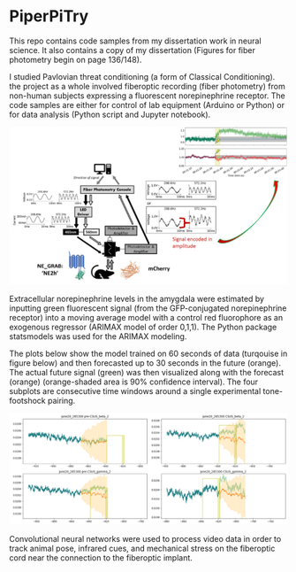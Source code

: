 # PiperPiTry
This repo contains code samples from my dissertation work in neural science. It also contains a copy of my dissertation (Figures for fiber photometry begin on page 136/148).

I studied Pavlovian threat conditioning (a form of Classical Conditioning). the project as a whole involved fiberoptic recording (fiber photometry) from non-human subjects expressing a fluorescent norepinephrine receptor. The code samples are either for control of lab equipment (Arduino or Python) or for data analysis (Python script and Jupyter notebook).

![Fiber Photometry system](/Figure-fiber-photometry.png)

Extracellular norepinephrine levels in the amygdala were estimated by inputting green fluorescent signal (from the GFP-conjugated norepinephrine receptor) into a moving average model with a control red fluorophore as an exogenous regressor (ARIMAX model of order 0,1,1). The Python package statsmodels was used for the ARIMAX modeling.

The plots below show the model trained on 60 seconds of data (turqouise in figure below) and then forecasted up to 30 seconds in the future (orange). The actual future signal (green) was then visualized along with the forecast (orange) (orange-shaded area is 90% confidence interval). The four subplots are consecutive time windows around a single experimental tone-footshock pairing.

![Norepinephrine estimation](/Figure_MovingAvg_ExogRegr_ToneShockPairing.png)

Convolutional neural networks were used to process video data in order to track animal pose, infrared cues, and mechanical stress on the fiberoptic cord near the connection to the fiberoptic implant.
